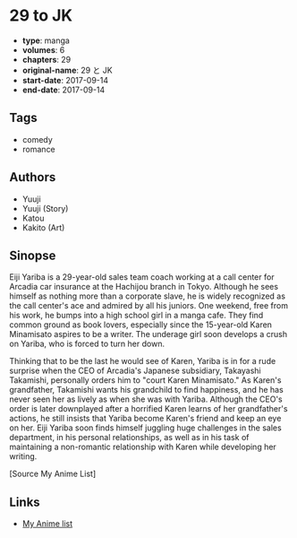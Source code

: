 # 29 to JK

-   **type**: manga
-   **volumes**: 6
-   **chapters**: 29
-   **original-name**: 29 と JK
-   **start-date**: 2017-09-14
-   **end-date**: 2017-09-14

## Tags

-   comedy
-   romance

## Authors

-   Yuuji
-   Yuuji (Story)
-   Katou
-   Kakito (Art)

## Sinopse

Eiji Yariba is a 29-year-old sales team coach working at a call center for Arcadia car insurance at the Hachijou branch in Tokyo. Although he sees himself as nothing more than a corporate slave, he is widely recognized as the call center's ace and admired by all his juniors. One weekend, free from his work, he bumps into a high school girl in a manga cafe. They find common ground as book lovers, especially since the 15-year-old Karen Minamisato aspires to be a writer. The underage girl soon develops a crush on Yariba, who is forced to turn her down.

Thinking that to be the last he would see of Karen, Yariba is in for a rude surprise when the CEO of Arcadia's Japanese subsidiary, Takayashi Takamishi, personally orders him to "court Karen Minamisato." As Karen's grandfather, Takamishi wants his grandchild to find happiness, and he has never seen her as lively as when she was with Yariba. Although the CEO's order is later downplayed after a horrified Karen learns of her grandfather's actions, he still insists that Yariba become Karen's friend and keep an eye on her. Eiji Yariba soon finds himself juggling huge challenges in the sales department, in his personal relationships, as well as in his task of maintaining a non-romantic relationship with Karen while developing her writing.

[Source My Anime List]

## Links

-   [My Anime list](https://myanimelist.net/manga/109590/29_to_JK)
